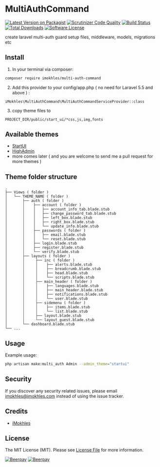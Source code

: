 # MultiAuthCommand

[![Latest Version on Packagist][ico-version]][link-packagist]
[![Scrutinizer Code Quality][ico-code-quality]][link-code-quality]
[![Build Status](https://scrutinizer-ci.com/g/iMokhles/MultiAuthCommand/badges/build.png?b=master)](https://scrutinizer-ci.com/g/iMokhles/MultiAuthCommand/build-status/master)
[![Total Downloads][ico-downloads]][link-downloads]
[![Software License][ico-license]](LICENSE.md)

create laravel multi-auth guard setup files, middleware, models, migrations etc

## Install

1. In your terminal via composer:

``` bash
composer require imokhles/multi-auth-command
```

2. Add this provider to your config/app.php ( no need for Laravel 5.5 and above ) :
```
iMokhles\MultiAuthCommand\MultiAuthCommandServiceProvider::class
```

3. copy theme files to 
```
PROJECT_DIR/public/start_ui/*css,js,img,fonts
```

## Available themes

* [StartUI](https://themeforest.net/item/startui-premium-bootstrap-4-admin-dashboard-template/15228250?ref=themesanytime)
* [HighAdmin](https://themeforest.net/item/highdmin-responsive-bootstrap-4-admin-dashboard/21233941)
* more comes later ( and you are welcome to send me a pull request for more themes )

## Theme folder structure 

    .
    ├── Views ( folder )
    │   └── THEME_NAME ( folder )
    │       ├── auth ( folder )
    │       │    ├── account ( folder )
    │       │    │   ├── account_info_tab.blade.stub
    │       │    │   ├── change_password_tab.blade.stub
    │       │    │   ├── left_box.blade.stub
    │       │    │   ├── right_box.blade.stub
    │       │    │   └── update_info.blade.stub
    │       │    ├── passwords ( folder )
    │       │    │   ├── email.blade.stub
    │       │    │   └── reset.blade.stub
    │       │    ├── login.blade.stub
    │       │    ├── register.blade.stub
    │       │    └── verify.blade.stub
    │       ├── layouts ( folder )
    │       │     ├── inc ( folder )
    │       │     │    ├── alerts.blade.stub
    │       │     │    ├── breadcrumb.blade.stub
    │       │     │    ├── head.blade.stub
    │       │     │    └── scripts.blade.stub
    │       │     ├── main_header ( folder )
    │       │     │    ├── languages.blade.stub
    │       │     │    ├── main_header.blade.stub
    │       │     │    ├── notifications.blade.stub
    │       │     │    └── user.blade.stub
    │       │     ├── sidemenu ( folder )
    │       │     │    ├── items.blade.stub
    │       │     │    └── list.blade.stub
    │       │     ├── layout.blade.stub
    │       │     └── layout_guest.blade.stub
    │       └── dashboard.blade.stub
    └── ...

## Usage

Example usage: 


``` bash
php artisan make:multi_auth Admin --admin_theme="startui"
```

## Security

If you discover any security related issues, please email imokhles@imokhles.com instead of using the issue tracker.

## Credits

- [iMokhles](http://github.com/imokhles)

## License

The MIT License (MIT). Please see [License File](LICENSE.md) for more information.

[ico-version]: https://img.shields.io/packagist/v/imokhles/multi-auth-command.svg?style=flat-square
[ico-license]: https://img.shields.io/badge/license-MIT-brightgreen.svg?style=flat-square
[ico-downloads]: https://img.shields.io/packagist/dt/imokhles/multi-auth-command.svg?style=flat-square
[ico-code-quality]: https://img.shields.io/scrutinizer/g/iMokhles/MultiAuthCommand.svg?style=flat-square

[link-packagist]: https://packagist.org/packages/imokhles/multi-auth-command
[link-downloads]: https://packagist.org/packages/imokhles/multi-auth-command
[link-author]: https://github.com/imokhles
[link-code-quality]: https://scrutinizer-ci.com/g/iMokhles/MultiAuthCommand

[![Beerpay](https://beerpay.io/iMokhles/MultiAuthCommand/badge.svg?style=beer-square)](https://beerpay.io/iMokhles/MultiAuthCommand)  [![Beerpay](https://beerpay.io/iMokhles/MultiAuthCommand/make-wish.svg?style=flat-square)](https://beerpay.io/iMokhles/MultiAuthCommand?focus=wish)
